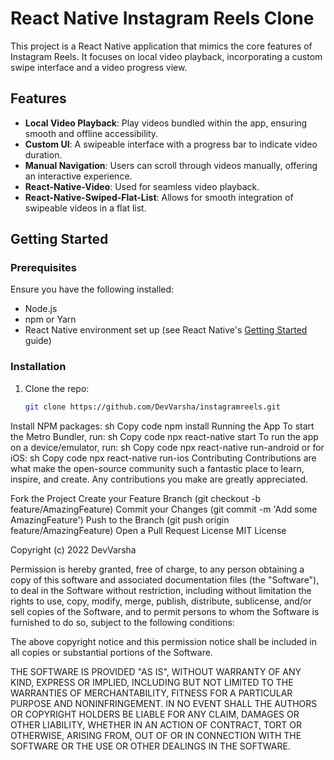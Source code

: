 # React Native Instagram Reels Clone

This project is a React Native application that mimics the core features of Instagram Reels. It focuses on local video playback, incorporating a custom swipe interface and a video progress view.

## Features

- **Local Video Playback**: Play videos bundled within the app, ensuring smooth and offline accessibility.
- **Custom UI**: A swipeable interface with a progress bar to indicate video duration.
- **Manual Navigation**: Users can scroll through videos manually, offering an interactive experience.
- **React-Native-Video**: Used for seamless video playback.
- **React-Native-Swiped-Flat-List**: Allows for smooth integration of swipeable videos in a flat list.

## Getting Started

### Prerequisites

Ensure you have the following installed:
- Node.js
- npm or Yarn
- React Native environment set up (see React Native's [Getting Started](https://reactnative.dev/docs/getting-started) guide)

### Installation

1. Clone the repo:
   ```sh
   git clone https://github.com/DevVarsha/instagramreels.git
Install NPM packages:
sh
Copy code
npm install
Running the App
To start the Metro Bundler, run:
sh
Copy code
npx react-native start
To run the app on a device/emulator, run:
sh
Copy code
npx react-native run-android
or for iOS:
sh
Copy code
npx react-native run-ios
Contributing
Contributions are what make the open-source community such a fantastic place to learn, inspire, and create. Any contributions you make are greatly appreciated.

Fork the Project
Create your Feature Branch (git checkout -b feature/AmazingFeature)
Commit your Changes (git commit -m 'Add some AmazingFeature')
Push to the Branch (git push origin feature/AmazingFeature)
Open a Pull Request
License
MIT License

Copyright (c) 2022 DevVarsha

Permission is hereby granted, free of charge, to any person obtaining a copy
of this software and associated documentation files (the "Software"), to deal
in the Software without restriction, including without limitation the rights
to use, copy, modify, merge, publish, distribute, sublicense, and/or sell
copies of the Software, and to permit persons to whom the Software is
furnished to do so, subject to the following conditions:

The above copyright notice and this permission notice shall be included in all
copies or substantial portions of the Software.

THE SOFTWARE IS PROVIDED "AS IS", WITHOUT WARRANTY OF ANY KIND, EXPRESS OR
IMPLIED, INCLUDING BUT NOT LIMITED TO THE WARRANTIES OF MERCHANTABILITY,
FITNESS FOR A PARTICULAR PURPOSE AND NONINFRINGEMENT. IN NO EVENT SHALL THE
AUTHORS OR COPYRIGHT HOLDERS BE LIABLE FOR ANY CLAIM, DAMAGES OR OTHER
LIABILITY, WHETHER IN AN ACTION OF CONTRACT, TORT OR OTHERWISE, ARISING FROM,
OUT OF OR IN CONNECTION WITH THE SOFTWARE OR THE USE OR OTHER DEALINGS IN THE
SOFTWARE.